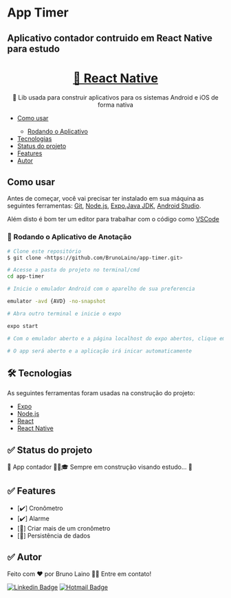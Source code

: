 # App Timer
## Aplicativo contador contruido em React Native para estudo
<h1 align="center">
    <a href="https://reactnative.dev/">📱 React Native</a>
</h1>
<p align="center">🚀 Lib usada para construir aplicativos para os sistemas Android e iOS de forma nativa</p>

<ul>
 <li><a href="#como-usar">Como usar</a></li>
 <ul>
    <li><a href="#rodando-app">Rodando o Aplicativo</a></li>
 </ul>
 <li><a href="#tecnologias">Tecnologias</a></li>    
 <li><a href="#status-projeto">Status do projeto</a></li>
 <li><a href="#features">Features</a></li>
 <li><a href="#autor">Autor</a></li>
</ul>

## <a id="como-usar"></a> Como usar
Antes de começar, você vai precisar ter instalado em sua máquina as seguintes ferramentas:
[Git](https://git-scm.com), [Node.js](https://nodejs.org/en/), [Expo](https://expo.dev/),[Java JDK](https://www.oracle.com/java/technologies/downloads/#java8), [Android Studio](https://developer.android.com/studio).

Além disto é bom ter um editor para trabalhar com o código como [VSCode](https://code.visualstudio.com/)
### <a id="rodando-app"></a>🎲 Rodando o Aplicativo de Anotação

```bash
# Clone este repositório
$ git clone <https://github.com/BrunoLaino/app-timer.git>

# Acesse a pasta do projeto no terminal/cmd
cd app-timer

# Inicie o emulador Android com o aparelho de sua preferencia

emulator -avd {AVD} -no-snapshot

# Abra outro terminal e inicie o expo

expo start

# Com o emulador aberto e a página localhost do expo abertos, clique em Run on Android device/emulator OU escaneie o QR code usando o seu celular (é necessário ter o app do expo instalado tanto para IOS como Android)

# O app será aberto e a aplicação irá inicar automaticamente
```

## <a id="tecnologias"></a> 🛠 Tecnologias

As seguintes ferramentas foram usadas na construção do projeto:

- [Expo](https://expo.io/)
- [Node.js](https://nodejs.org/en/)
- [React](https://pt-br.reactjs.org/)
- [React Native](https://reactnative.dev/)

## <a id="status-projeto"></a> ✅ Status do projeto

🚧  App contador 👨‍💻🎓 Sempre em construção visando estudo...  🚧

## <a id="features"></a> ✅ Features

- [✔️] Cronômetro
- [✔️] Alarme
- [🔄] Criar mais de um cronômetro
- [🔄] Persistência de dados


## <a id="autor"></a> ✅ Autor

Feito com ❤️ por Bruno Laino 👋🏽 Entre em contato!

[![Linkedin Badge](https://img.shields.io/badge/-Bruno-blue?style=flat-square&logo=Linkedin&logoColor=white&link=https://www.linkedin.com/in/bruno-laino/)](https://www.linkedin.com/in/bruno-laino/) 
[![Hotmail Badge](https://img.shields.io/badge/-brunolaino_andrade@hotmail.com-006FC9?style=flat-square&logo=Gmail&logoColor=white&link=mailtobrunolaino_andrade@hotmail.com)](mailto:brunolaino_andrade@hotmail.com)